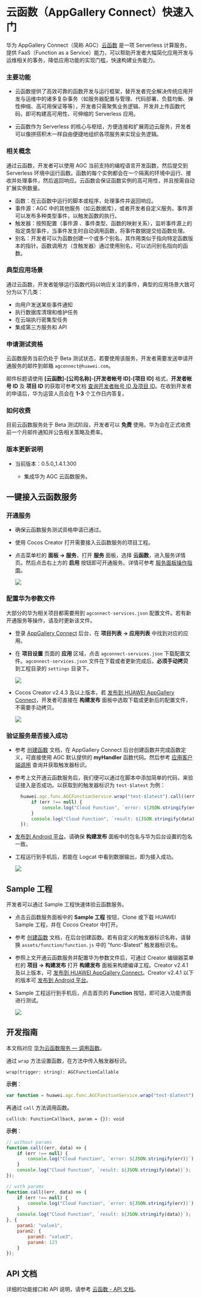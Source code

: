 # 云函数（AppGallery Connect）快速入门

华为 AppGallery Connect（简称 AGC）[云函数](https://developer.huawei.com/consumer/cn/doc/development/AppGallery-connect-Guides/agc-cloudfunctiontion-introduction) 是一项 Serverless 计算服务，提供 FaaS（Function as a Service）能力，可以帮助开发者大幅简化应用开发与运维相关的事务，降低应用功能的实现门槛，快速构建业务能力。

### 主要功能

- 云函数提供了高效可靠的函数开发与运行框架，替开发者完全解决传统应用开发与运维中的诸多复杂事务（如服务器配置与管理、代码部署、负载均衡、弹性伸缩、高可用保证等等），开发者只需聚焦业务逻辑、开发并上传函数代码，即可构建高可用性、可伸缩的 Serverless 应用。

- 云函数作为 Serverless 的核心与枢纽，方便连接和扩展周边云服务，开发者可以像拼搭积木一样自由便捷地组织各项服务来实现业务逻辑。

### 相关概念

通过云函数，开发者可以使用 AGC 当前支持的编程语言开发函数，然后提交到 Serverless 环境中运行函数。函数的每个实例都会在一个隔离的环境中运行、接收并处理事件，然后返回响应。云函数会保证函数实例的高可用性，并且按需自动扩展实例数量。

- 函数：在云函数中运行的脚本或程序，处理事件并返回响应。
- 事件源：AGC 中的其他服务（如云数据库），或者开发者自定义服务。事件源可以发布多种类型事件，以触发函数的执行。
- 触发器：按照配置（事件源 、事件类型、函数的映射关系），监听事件源上的指定类型事件，当事件发生时自动调用函数，将事件数据提交给函数处理。
- 别名：开发者可以为函数创建一个或多个别名，其作用类似于指向特定函数版本的指针。函数调用方（含触发器）通过使用别名，可以访问别名指向的函数。

### 典型应用场景

通过云函数，开发者能够运行函数代码以响应关注的事件，典型的应用场景大致可分为以下几类：

- 向用户发送某些事件通知 
- 执行数据库清理和维护任务
- 在云端执行密集型任务
- 集成第三方服务和 API

### 申请测试资格

云函数服务当前仍处于 Beta 测试状态，若要使用该服务，开发者需要发送申请开通服务的邮件到邮箱 `agconnect@huawei.com`。

邮件标题请使用 **[云函数]-[公司名称]-[开发者帐号 ID]-[项目 ID]** 格式，**开发者帐号 ID** 及 **项目 ID** 的获取可参考文档 [查询开发者帐号 ID 及项目 ID](https://developer.huawei.com/consumer/cn/doc/development/AppGallery-connect-Guides/agc-query-ID)。在收到开发者的申请后，华为运营人员会在 **1-3** 个工作日内答复。

### 如何收费

目前云函数服务处于 Beta 测试阶段，开发者可以 **免费** 使用。华为会在正式收费前一个月邮件通知并公告相关策略及费率。

### 版本更新说明

- 当前版本：0.5.0_1.4.1.300

    - 集成华为 AGC 云函数服务。

## 一键接入云函数服务

### 开通服务

- 确保云函数服务测试资格申请已通过。

- 使用 Cocos Creator 打开需要接入云函数服务的项目工程。

- 点击菜单栏的 **面板 -> 服务**，打开 **服务** 面板，选择 **云函数**，进入服务详情页。然后点击右上方的 **启用** 按钮即可开通服务。详情可参考 [服务面板操作指南](./user-guide.md)。

  ![](agc-cloudfunc/cf-panel.jpg)

### 配置华为参数文件

大部分的华为相关项目都需要用到 `agconnect-services.json` 配置文件。若有新开通服务等操作，请及时更新该文件。

- 登录 [AppGallery Connect](https://developer.huawei.com/consumer/cn/service/josp/agc/index.html) 后台，在 **项目列表 -> 应用列表** 中找到对应的应用。

- 在 **项目设置** 页面的 **应用** 区域，点击 `agconnect-services.json` 下载配置文件。`agconnect-services.json` 文件在下载或者更新完成后，**必须手动拷贝** 到工程目录的 `settings` 目录下。

  ![](./image/globle-configfile.jpg)

- Cocos Creator v2.4.3 及以上版本，若 [发布到 HUAWEI AppGallery Connect](https://docs.cocos.com/creator/manual/zh/publish/publish-huawei-agc.html)，开发者可直接在 **构建发布** 面板中选取下载或更新后的配置文件，不需要手动拷贝。

  ![](./image/globle-agcfile.jpg)

### 验证服务是否接入成功

- 参考 [创建函数](https://developer.huawei.com/consumer/cn/doc/development/AppGallery-connect-Guides/agc-cloudfunction-getstarted#h1-1577934210281) 文档，在 AppGallery Connect 后台创建函数并完成函数定义，可直接使用 AGC 默认提供的 **myHandler** 函数代码。然后参考 [应用客户端调用](https://developer.huawei.com/consumer/cn/doc/development/AppGallery-connect-Guides/agc-cloudfunction-appcall#h1-1577936935853) 查询并获取触发器标识。

- 参考上文开通云函数服务后，我们便可以通过在脚本中添加简单的代码，来验证接入是否成功。以获取到的触发器标识为 `test-$latest` 为例：

  ```js
    huawei.agc.func.AGCFunctionService.wrap("test-$latest").call((err, data) => {
        if (err !== null) {
            console.log("Cloud Function", `error: ${JSON.stringify(err)}`);
        }
        console.log("Cloud Function", `result: ${JSON.stringify(data)}`);
    });
  ```
  
- [发布到 Android 平台](https://docs.cocos.com/creator/manual/zh/publish/publish-native.html)。请确保 **构建发布** 面板中的包名与华为后台设置的包名一致。

- 工程运行到手机后，若能在 Logcat 中看到数据输出，即为接入成功。

  ![](agc-cloudfunc/cf-console.jpg)

## Sample 工程

开发者可以通过 Sample 工程快速体验云函数服务。

- 点击云函数服务面板中的 **Sample 工程** 按钮，Clone 或下载 HUAWEI Sample 工程，并在 Cocos Creator 中打开。

- 参考 [创建函数](https://developer.huawei.com/consumer/cn/doc/development/AppGallery-connect-Guides/agc-cloudfunction-getstarted#h1-1577934210281) 文档，在后台创建函数。若有自定义的触发器标识名称，请替换 `assets/function/function.js` 中的 "func-$latest" 触发器标识名。

- 参照上文开通云函数服务并配置华为参数文件后，可通过 Creator 编辑器菜单栏的 **项目 -> 构建发布** 打开 **构建发布** 面板来构建编译工程。Creator v2.4.1 及以上版本，可 [发布到 HUAWEI AppGallery Connect](https://docs.cocos.com/creator/manual/zh/publish/publish-huawei-agc.html)。Creator v2.4.1 以下的版本可 [发布到 Android 平台](https://docs.cocos.com/creator/manual/zh/publish/publish-native.html)。

- Sample 工程运行到手机后，点击首页的 **Function** 按钮，即可进入功能界面进行测试。

  ![](agc-cloudfunc/cf-sample.jpg)

## 开发指南

本文档对应 [华为云函数服务 — 调用函数](https://developer.huawei.com/consumer/cn/doc/development/AppGallery-connect-Guides/agc-cloudfunction-appcall#h1-1577936984338)。

通过 `wrap` 方法设置函数，在方法中传入触发器标识。

`wrap(trigger: string): AGCFunctionCallable`

**示例**：

```js
var function = huawei.agc.func.AGCFunctionService.wrap("test-$latest");
```

再通过 `call` 方法调用函数。

`call(cb: FunctionCallback, param = {}): void`

**示例**：

```js
// without params
function.call((err, data) => {
    if (err !== null) {
        console.log("Cloud Function", `error: ${JSON.stringify(err)}`);
    }
    console.log("Cloud Function", `result: ${JSON.stringify(data)}`);
});

// with params
function.call((err, data) => {
    if (err !== null) {
        console.log("Cloud Function", `error: ${JSON.stringify(err)}`);
    }
    console.log("Cloud Function", `result: ${JSON.stringify(data)}`);
}, {
    param1: "value1",
    param2: {
        param3: "value3",
        param4: 123
    }
});
```

## API 文档

详细的功能接口和 API 说明，请参考 [云函数 - API 文档](https://docs.cocos.com/service/api/modules/huawei.agc.func.html)。


